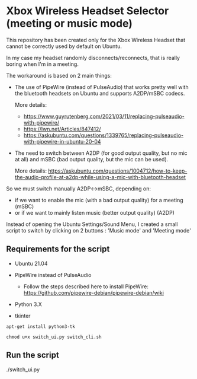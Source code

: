 # Xbox Wireless Headset Selector (meeting or music mode)

This repository has been created only for the Xbox Wireless Headset that cannot be correctly used by default on Ubuntu.

In my case my headset randomly disconnects/reconnects, that is really boring when I'm in a meeting.

The workaround is based on 2 main things:
* The use of PipeWire (instead of PulseAudio) that works pretty well with the bluetooth headsets on Ubuntu and supports A2DP/mSBC codecs. 
  
  More details: 
  * https://www.guyrutenberg.com/2021/03/11/replacing-pulseaudio-with-pipewire/
  * https://lwn.net/Articles/847412/
  * https://askubuntu.com/questions/1339765/replacing-pulseaudio-with-pipewire-in-ubuntu-20-04
* The need to switch between A2DP (for good output quality, but no mic at all) and mSBC (bad output quality, but the mic can be used). 
  
  More details: https://askubuntu.com/questions/1004712/how-to-keep-the-audio-profile-at-a2dp-while-using-a-mic-with-bluetooth-headset


So we must switch manually A2DP<->mSBC, depending on:
* if we want to enable the mic (with a bad output quality) for a meeting (mSBC)
* or if we want to mainly listen music (better output quality) (A2DP)

Instead of opening the Ubuntu Settings/Sound Menu, I created a small script to switch by clicking on 2 buttons : 'Music mode' and 'Meeting mode'

## Requirements for the script
* Ubuntu 21.04
* PipeWire instead of PulseAudio
    * Follow the steps described here to install PipeWire: https://github.com/pipewire-debian/pipewire-debian/wiki

* Python 3.X

* tkinter
```shell
apt-get install python3-tk
```
```shell
chmod u+x switch_ui.py switch_cli.sh
```

## Run the script
./switch_ui.py